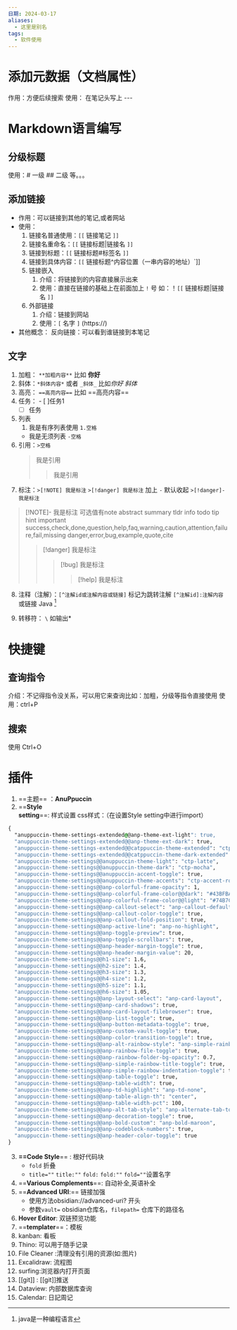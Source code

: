 ```yaml
---
日期: 2024-03-17
aliases:
  - 这里是别名
tags:
  - 软件使用
---
```


# 添加元数据（文档属性）
作用：方便后续搜索
使用： 在笔记头写上 ---


# Markdown语言编写

## 分级标题
使用：# 一级 ## 二级 等。。。 
## 添加链接
- 作用：可以链接到其他的笔记,或者网站
- 使用：
	1. 链接名普通使用：`[[` 链接笔记 `]]`
	2. 链接名重命名：`[[` 链接标题|链接名 `]]`
	3. 链接到标题：`[[` 链接标题#标签名 `]]`
	4. 链接到具体内容：`[[` 链接标题^内容位置（一串内容的地址）`]]
	5. 链接嵌入
		1. 介绍：将链接到的内容直接展示出来
		2. 使用：直接在链接的基础上在前面加上 `!` 号 如：！`[[` 链接标题|链接名 `]]`
	6. 外部链接
		1. 介绍：链接到网站
		2. 使用：`[` 名字 `]` (https://)
- 其他概念：
	反向链接：可以看到谁链接到本笔记

## 文字
1. 加粗： `**加粗内容**`  比如 **你好**
2. 斜体：`*斜体内容*` 或者 `_斜体_` 比如*你好* _斜体_
3. 高亮： `==高亮内容==` 比如 ==高亮内容==
4. 任务： - [ ]任务1
	- [ ] 任务
5. 列表
	1. 我是有序列表使用 `1.空格`
	- 我是无须列表 `-空格`
6. 引用：`>空格`
	>我是引用
	>>我是引用
7. 标注：`>[!NOTE] 我是标注` `>[!danger] 我是标注` 加上 `-` 默认收起 `>[!danger]- 我是标注`
>[!NOTE]- 我是标注
>可选值有note abstract summary tldr info todo tip hint important
>success,check,done,question,help,faq,warning,caution,attention,failure,fail,missing
>danger,error,bug,example,quote,cite
> >[!danger] 我是标注
> >>[!bug] 我是标注
> >>>[!help] 我是标注

8. 注释（注解）：`[^注解id或注解内容或链接]` 标记为跳转注解 `[^注解id]:注解内容` 或链接
	Java [^1]

[^1]:java是一种编程语言

9. 转移符： `\`  如输出\*
# 快捷键
## 查询指令
介绍：不记得指令没关系，可以用它来查询比如：加粗，分级等指令直接使用
使用：ctrl+P

## 搜索
使用 Ctrl+O



# 插件

1. ==主题== ：**AnuPpuccin**
2. ==**Style setting**==: 样式设置 
	css样式：（在设置Style setting中进行import）
```css fold:CSS代码
{
  "anuppuccin-theme-settings-extended@@anp-theme-ext-light": true,
  "anuppuccin-theme-settings-extended@@anp-theme-ext-dark": true,
  "anuppuccin-theme-settings-extended@@catppuccin-theme-extended": "ctp-atom-light",
  "anuppuccin-theme-settings-extended@@catppuccin-theme-dark-extended": "ctp-atom-dark",
  "anuppuccin-theme-settings@@anuppuccin-theme-light": "ctp-latte",
  "anuppuccin-theme-settings@@anuppuccin-theme-dark": "ctp-mocha",
  "anuppuccin-theme-settings@@anuppuccin-accent-toggle": true,
  "anuppuccin-theme-settings@@anuppuccin-theme-accents": "ctp-accent-rosewater",
  "anuppuccin-theme-settings@@anp-colorful-frame-opacity": 1,
  "anuppuccin-theme-settings@@anp-colorful-frame-color@@dark": "#43BFBA",
  "anuppuccin-theme-settings@@anp-colorful-frame-color@@light": "#74B7C4",
  "anuppuccin-theme-settings@@anp-callout-select": "anp-callout-default",
  "anuppuccin-theme-settings@@anp-callout-color-toggle": true,
  "anuppuccin-theme-settings@@anp-callout-fold-position": true,
  "anuppuccin-theme-settings@@anp-active-line": "anp-no-highlight",
  "anuppuccin-theme-settings@@anp-toggle-preview": true,
  "anuppuccin-theme-settings@@anp-toggle-scrollbars": true,
  "anuppuccin-theme-settings@@anp-header-margin-toggle": true,
  "anuppuccin-theme-settings@@anp-header-margin-value": 20,
  "anuppuccin-theme-settings@@h1-size": 1.6,
  "anuppuccin-theme-settings@@h2-size": 1.4,
  "anuppuccin-theme-settings@@h3-size": 1.3,
  "anuppuccin-theme-settings@@h4-size": 1.2,
  "anuppuccin-theme-settings@@h5-size": 1.1,
  "anuppuccin-theme-settings@@h6-size": 1.05,
  "anuppuccin-theme-settings@@anp-layout-select": "anp-card-layout",
  "anuppuccin-theme-settings@@anp-card-shadows": true,
  "anuppuccin-theme-settings@@anp-card-layout-filebrowser": true,
  "anuppuccin-theme-settings@@anp-list-toggle": true,
  "anuppuccin-theme-settings@@anp-button-metadata-toggle": true,
  "anuppuccin-theme-settings@@anp-custom-vault-toggle": true,
  "anuppuccin-theme-settings@@anp-color-transition-toggle": true,
  "anuppuccin-theme-settings@@anp-alt-rainbow-style": "anp-simple-rainbow-color-toggle",
  "anuppuccin-theme-settings@@anp-rainbow-file-toggle": true,
  "anuppuccin-theme-settings@@anp-rainbow-folder-bg-opacity": 0.7,
  "anuppuccin-theme-settings@@anp-simple-rainbow-title-toggle": true,
  "anuppuccin-theme-settings@@anp-simple-rainbow-indentation-toggle": true,
  "anuppuccin-theme-settings@@anp-table-toggle": true,
  "anuppuccin-theme-settings@@anp-table-width": true,
  "anuppuccin-theme-settings@@anp-td-highlight": "anp-td-none",
  "anuppuccin-theme-settings@@anp-table-align-th": "center",
  "anuppuccin-theme-settings@@anp-table-width-pct": 100,
  "anuppuccin-theme-settings@@anp-alt-tab-style": "anp-alternate-tab-toggle",
  "anuppuccin-theme-settings@@anp-decoration-toggle": true,
  "anuppuccin-theme-settings@@anp-bold-custom": "anp-bold-maroon",
  "anuppuccin-theme-settings@@anp-codeblock-numbers": true,
  "anuppuccin-theme-settings@@anp-header-color-toggle": true
}
```
3. **==Code Style**== : 根好代码块
	- `fold` 折叠
	- `title=""` `title:""` `fold:` `fold:""` `fold=""`设置名字
4. ==**Various Complements**==: 自动补全,英语补全
5. ==**Advanced URI**:== 链接加强
	- 使用方法obsidian://advanced-uri? 开头
	- 参数`vault=` obsidian仓库名，`filepath=` 仓库下的路径名
6. **Hover Editor**: 双链预览功能
7. ==**templater**==：模板
8. kanban: 看板
9. Thino: 可以用于随手记录
10. File Cleaner :清理没有引用的资源(如:图片)
11. Excalidraw: 流程图
12. surfing:浏览器内打开页面
13. [[git]] : [[git]]推送
14. Dataview:  内部数据库查询
15. Calendar: 日記周记